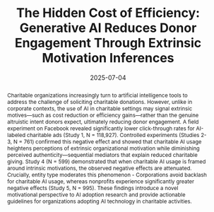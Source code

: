 ---
title: 'The Hidden Cost of Efficiency: Generative AI Reduces Donor Engagement Through Extrinsic Motivation Inferences'
authors:
- Yujie Zhao
- Pete Pengcheng Zhou
- Zengxiang Chen
author_notes:
- "Equal contribution"
- "Equal contribution"
date: '2025-07-04'
publishDate: '2024-04-29T06:53:58.049351Z'
publication_types:
- Working Paper
publication: 'Under 2nd Round Review at *Journal of Business Ethics*'
abstract: Charitable organizations increasingly turn to artificial intelligence tools  
    to address the challenge of soliciting charitable donations. However,  
    unlike in corporate contexts, the use of AI in  
    charitable settings may signal extrinsic motives—such as cost  
    reduction or efficiency gains—rather than the genuine altruistic  
    intent donors expect, ultimately reducing donor engagement. A field  
    experiment on Facebook revealed significantly lower click-through  
    rates for AI-labeled charitable ads (Study 1, N =  
    118,927). Controlled experiments (Studies 2-3, N = 761) confirmed  
    this negative effect and showed that charitable AI usage  
    heightens perceptions of extrinsic organizational motivation while diminishing  
    perceived authenticity—sequential mediators that explain reduced charitable giving.  
    Study 4 (N = 599) demonstrated that when charitable AI  
    usage is framed around intrinsic motivations, the observed negative  
    effects are attenuated. Crucially, entity type moderates this phenomenon - 
    Corporations avoid backlash for charitable AI usage, whereas nonprofits  
    experience significantly greater negative effects (Study 5, N =  
    995). These findings introduce a novel motivational perspective to  
    AI adoption research and provide actionable guidelines for organizations  
    adopting AI technology in charitable activities.
tags:  
- Artificial intelligence  
- Donation behavior  
- Extrinsic motivation  
- Perceived authenticity  
- Prosocial communication  
---